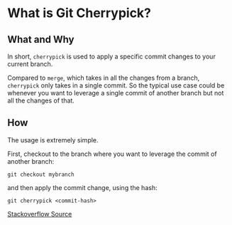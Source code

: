 # What is Git Cherrypick?

## What and Why

In short, `cherrypick` is used to apply a specific commit changes to your current branch.

Compared to `merge`, which takes in all the changes from a branch, `cherrypick` only takes in a single commit. So the typical use case could be whenever you want to leverage a single commit of another branch but not all the changes of that.

## How

The usage is extremely simple.

First, checkout to the branch where you want to leverage the commit of another branch:

```
git checkout mybranch
```
and then apply the commit change, using the hash:

```
git cherrypick <commit-hash>
```

[Stackoverflow Source](http://stackoverflow.com/questions/9339429/what-does-cherry-picking-a-commit-with-git-mean)